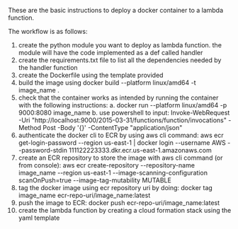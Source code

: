 These are the basic instructions to deploy a docker container to a lambda function.

The workflow is as follows:

1. create the python module you want to deploy as lambda function. the module will have the code implemented as a def called handler
2. create the requirements.txt file to list all the dependencies needed by the handler function
3. create the Dockerfile using the template provided
4. build the image using docker build --platform linux/amd64 -t image_name .
5. check that the container works as intended by running the container with the following instructions:
   a. docker run --platform linux/amd64 -p 9000:8080 image_name
   b. use powershell to input: Invoke-WebRequest -Uri "http://localhost:9000/2015-03-31/functions/function/invocations" -Method Post -Body '{}' -ContentType "application/json"
6. authenticate the docker cli to ECR by using aws cli command: aws ecr get-login-password --region us-east-1 | docker login --username AWS --password-stdin 111122223333.dkr.ecr.us-east-1.amazonaws.com
7. create an ECR repository to store the image with aws cli command (or from console): aws ecr create-repository --repository-name image_name --region us-east-1 --image-scanning-configuration scanOnPush=true --image-tag-mutability MUTABLE
8. tag the docker image using ecr repository uri by doing: docker tag image_name ecr-repo-uri/image_name:latest
9. push the image to ECR: docker push ecr-repo-uri/image_name:latest
10. create the lambda function by creating a cloud formation stack using the yaml template
